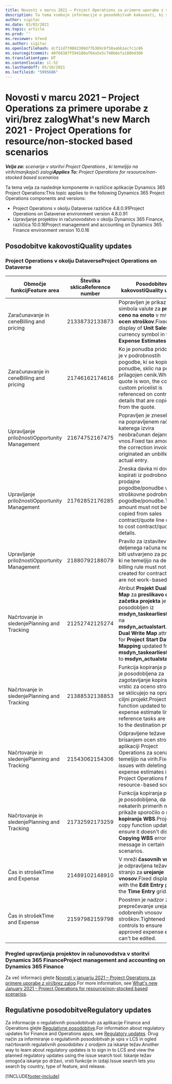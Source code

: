 ```yaml
---
title: Novosti v marcu 2021 – Project Operations za primere uporabe z viri/brez zalog
description: Ta tema vsebuje informacije o posodobitvah kakovosti, ki so na voljo v marčevski izdaji (2021) aplikacije Project Operations za primere uporabe z viri/brez zalog.
author: sigitac
ms.date: 03/03/2021
ms.topic: article
ms.prod: ''
ms.reviewer: kfend
ms.author: sigitac
ms.openlocfilehash: dcf11d770082308d77b369c6f50aabb1ec7c1c86
ms.sourcegitcommit: 40f68387f594180af64a5e5c748b6efa188bd300
ms.translationtype: HT
ms.contentlocale: sl-SI
ms.lasthandoff: 05/10/2021
ms.locfileid: "5995686"
---
```

# <a name="whats-new-march-2021---project-operations-for-resourcenon-stocked-based-scenarios"></a><span data-ttu-id="913ef-103">Novosti v marcu 2021 – Project Operations za primere uporabe z viri/brez zalog</span><span class="sxs-lookup"><span data-stu-id="913ef-103">What's new March 2021 - Project Operations for resource/non-stocked based scenarios</span></span>

<span data-ttu-id="913ef-104">_**Velja za:** scenarije v storitvi Project Operations , ki temeljijo na virih/manjkajoči zalogi_</span><span class="sxs-lookup"><span data-stu-id="913ef-104">_**Applies To:** Project Operations for resource/non-stocked based scenarios_</span></span>

<span data-ttu-id="913ef-105">Ta tema velja za naslednje komponente in različice aplikacije Dynamics 365 Project Operations:</span><span class="sxs-lookup"><span data-stu-id="913ef-105">This topic applies to the following Dynamics 365 Project Operations components and versions:</span></span>

- <span data-ttu-id="913ef-106">Project Operations v okolju Dataverse različice 4.8.0.91</span><span class="sxs-lookup"><span data-stu-id="913ef-106">Project Operations on Dataverse environment version 4.8.0.91</span></span> 
- <span data-ttu-id="913ef-107">Upravljanje projektov in računovodstvo v okolju Dynamics 365 Finance, različica 10.0.16</span><span class="sxs-lookup"><span data-stu-id="913ef-107">Project management and accounting on Dynamics 365 Finance environment version 10.0.16</span></span> 

## <a name="quality-updates"></a><span data-ttu-id="913ef-108">Posodobitve kakovosti</span><span class="sxs-lookup"><span data-stu-id="913ef-108">Quality updates</span></span>

### <a name="project-operations-on-dataverse"></a><span data-ttu-id="913ef-109">Project Operations v okolju Dataverse</span><span class="sxs-lookup"><span data-stu-id="913ef-109">Project Operations on Dataverse</span></span>


| <span data-ttu-id="913ef-110">**Območje funkcij**</span><span class="sxs-lookup"><span data-stu-id="913ef-110">**Feature area**</span></span> | <span data-ttu-id="913ef-111">**Številka sklica**</span><span class="sxs-lookup"><span data-stu-id="913ef-111">**Reference number**</span></span> | <span data-ttu-id="913ef-112">**Posodobitev kakovosti**</span><span class="sxs-lookup"><span data-stu-id="913ef-112">**Quality update**</span></span> |
| --- | --- | --- |
| <span data-ttu-id="913ef-113">Zaračunavanje in cene</span><span class="sxs-lookup"><span data-stu-id="913ef-113">Billing and pricing</span></span> | <span data-ttu-id="913ef-114">2133873</span><span class="sxs-lookup"><span data-stu-id="913ef-114">2133873</span></span> | <span data-ttu-id="913ef-115">Popravljen je prikaz simbola valute za **prodajno ceno na enoto** v mreži **ocen stroškov**.</span><span class="sxs-lookup"><span data-stu-id="913ef-115">Fixed the display of **Unit Sales Price** currency symbol in the **Expense Estimates** grid.</span></span> |
| <span data-ttu-id="913ef-116">Zaračunavanje in cene</span><span class="sxs-lookup"><span data-stu-id="913ef-116">Billing and pricing</span></span> | <span data-ttu-id="913ef-117">2174616</span><span class="sxs-lookup"><span data-stu-id="913ef-117">2174616</span></span> | <span data-ttu-id="913ef-118">Ko je ponudba pridobljena, je v podrobnostih pogodbe, ki se kopirajo iz ponudbe, sklic na pogodbi prilagojen cenik.</span><span class="sxs-lookup"><span data-stu-id="913ef-118">When a quote is won, the contract custom pricelist is referenced on contract line details that are copied from the quote.</span></span> |
| <span data-ttu-id="913ef-119">Upravljanje priložnosti</span><span class="sxs-lookup"><span data-stu-id="913ef-119">Opportunity Management</span></span> | <span data-ttu-id="913ef-120">2167475</span><span class="sxs-lookup"><span data-stu-id="913ef-120">2167475</span></span> | <span data-ttu-id="913ef-121">Popravljen je znesek davka na popravljenem računu, iz katerega izvira neobračunan dejanski vnos.</span><span class="sxs-lookup"><span data-stu-id="913ef-121">Fixed tax amount in the correction invoice that originated an unbilled actual entry.</span></span> |
| <span data-ttu-id="913ef-122">Upravljanje priložnosti</span><span class="sxs-lookup"><span data-stu-id="913ef-122">Opportunity Management</span></span> | <span data-ttu-id="913ef-123">2176285</span><span class="sxs-lookup"><span data-stu-id="913ef-123">2176285</span></span> | <span data-ttu-id="913ef-124">Zneska davka ni dovoljeno kopirati iz podrobnosti prodajne pogodbe/ponudbe v stroškovne podrobnosti  pogodbe/ponudbe.</span><span class="sxs-lookup"><span data-stu-id="913ef-124">Tax amount must not be copied from sales contract/quote line details to cost contract/quote line details.</span></span> |
| <span data-ttu-id="913ef-125">Upravljanje priložnosti</span><span class="sxs-lookup"><span data-stu-id="913ef-125">Opportunity Management</span></span> | <span data-ttu-id="913ef-126">2188079</span><span class="sxs-lookup"><span data-stu-id="913ef-126">2188079</span></span> | <span data-ttu-id="913ef-127">Pravilo za izstavitev deljenega računa ne sme biti ustvarjeno za pogodbe, ki ne temeljijo na delu.</span><span class="sxs-lookup"><span data-stu-id="913ef-127">Split billing rule must not be created for contracts that are not work-based.</span></span> |
| <span data-ttu-id="913ef-128">Načrtovanje in sledenje</span><span class="sxs-lookup"><span data-stu-id="913ef-128">Planning and Tracking</span></span> | <span data-ttu-id="913ef-129">2125274</span><span class="sxs-lookup"><span data-stu-id="913ef-129">2125274</span></span> | <span data-ttu-id="913ef-130">Atribut **Projekt Dual Write Map** za **preslikavo datuma začetka projekta** je posodobljen iz **msdyn\_taskearlieststart** na **msdyn\_actualstart**.</span><span class="sxs-lookup"><span data-stu-id="913ef-130">**Project Dual Write Map** attribute for **Project Start Date Mapping** updated from **msdyn\_taskearlieststart** to **msdyn\_actualstart**.</span></span> |
| <span data-ttu-id="913ef-131">Načrtovanje in sledenje</span><span class="sxs-lookup"><span data-stu-id="913ef-131">Planning and Tracking</span></span> | <span data-ttu-id="913ef-132">2138853</span><span class="sxs-lookup"><span data-stu-id="913ef-132">2138853</span></span> | <span data-ttu-id="913ef-133">Funkcija kopiranja projekta je posodobljena za zagotavljanje kopiranja vrstic za oceno stroškov, ki se sklicujejo na opravila, v ciljni projekt.</span><span class="sxs-lookup"><span data-stu-id="913ef-133">Project copy function updated to ensure expense estimate lines that reference tasks are copied to the destination project.</span></span> |
| <span data-ttu-id="913ef-134">Načrtovanje in sledenje</span><span class="sxs-lookup"><span data-stu-id="913ef-134">Planning and Tracking</span></span> | <span data-ttu-id="913ef-135">2154306</span><span class="sxs-lookup"><span data-stu-id="913ef-135">2154306</span></span> | <span data-ttu-id="913ef-136">Odpravljene težave z brisanjem ocen stroškov v aplikaciji Project Operations za scenarije, ki temeljijo na virih.</span><span class="sxs-lookup"><span data-stu-id="913ef-136">Fixed issues with deleting expense estimates in Project Operations for resource-based scenarios.</span></span> |
| <span data-ttu-id="913ef-137">Načrtovanje in sledenje</span><span class="sxs-lookup"><span data-stu-id="913ef-137">Planning and Tracking</span></span> | <span data-ttu-id="913ef-138">2173259</span><span class="sxs-lookup"><span data-stu-id="913ef-138">2173259</span></span> | <span data-ttu-id="913ef-139">Funkcija kopiranja projekta je posodobljena, da se v nekaterih primerih ne prikaže sporočilo o napaki **kopiranja WBS**.</span><span class="sxs-lookup"><span data-stu-id="913ef-139">Project copy function updated to ensure it doesn't display **Copying WBS** error message in certain scenarios.</span></span> |
| <span data-ttu-id="913ef-140">Čas in strošek</span><span class="sxs-lookup"><span data-stu-id="913ef-140">Time and Expense</span></span> | <span data-ttu-id="913ef-141">2148910</span><span class="sxs-lookup"><span data-stu-id="913ef-141">2148910</span></span> | <span data-ttu-id="913ef-142">V mreži **časovnih vnosov** je odpravljena težava s stranjo za **urejanje vnosov**.</span><span class="sxs-lookup"><span data-stu-id="913ef-142">Fixed display issue with the **Edit Entry** page in the **Time Entry** grid.</span></span> |
| <span data-ttu-id="913ef-143">Čas in strošek</span><span class="sxs-lookup"><span data-stu-id="913ef-143">Time and Expense</span></span> | <span data-ttu-id="913ef-144">2159798</span><span class="sxs-lookup"><span data-stu-id="913ef-144">2159798</span></span> | <span data-ttu-id="913ef-145">Poostren je nadzor za preprečevanje urejanja odobrenih vnosov stroškov.</span><span class="sxs-lookup"><span data-stu-id="913ef-145">Tightened controls to ensure approved expense entries can't be edited.</span></span> |

### <a name="project-management-and-accounting-on-dynamics-365-finance"></a><span data-ttu-id="913ef-146">Pregled upravljanja projektov in računovodstva v storitvi Dynamics 365 Finance</span><span class="sxs-lookup"><span data-stu-id="913ef-146">Project management and accounting on Dynamics 365 Finance</span></span>

<span data-ttu-id="913ef-147">Za več informacij glejte [Novosti v januarju 2021 – Project Operations za primere uporabe z viri/brez zalog](whats-new-jan-2021-resource-based.md).</span><span class="sxs-lookup"><span data-stu-id="913ef-147">For more information, see [What's new January 2021 - Project Operations for resource/non-stocked based scenarios](whats-new-jan-2021-resource-based.md).</span></span>

## <a name="regulatory-updates"></a><span data-ttu-id="913ef-148">Regulativne posodobitve</span><span class="sxs-lookup"><span data-stu-id="913ef-148">Regulatory updates</span></span>

<span data-ttu-id="913ef-149">Za informacije o regulativnih posodobitvah za aplikacije Finance and Operations glejte [Regulativne posodobitve](/dynamics365/finance/localizations/regulatory-updates).</span><span class="sxs-lookup"><span data-stu-id="913ef-149">For information about regulatory updates for Finance and Operations apps, see [Regulatory updates](/dynamics365/finance/localizations/regulatory-updates).</span></span> <span data-ttu-id="913ef-150">Drug način za informiranje o regulativnih posodobitvah je vpis v LCS in ogled načrtovanih regulativnih posodobitev z orodjem za iskanje težav.</span><span class="sxs-lookup"><span data-stu-id="913ef-150">Another way to learn about regulatory updates is to sign in to LCS and view the planned regulatory updates using the issue search tool.</span></span> <span data-ttu-id="913ef-151">Iskanje težav omogoča iskanje po državi, vrsti funkcije in izdaji.</span><span class="sxs-lookup"><span data-stu-id="913ef-151">Issue search lets you search by country, type of feature, and release.</span></span>


[!INCLUDE[footer-include](../includes/footer-banner.md)]